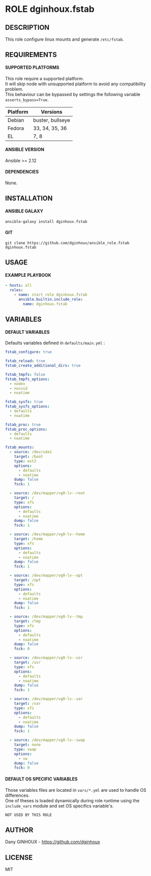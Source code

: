 # ROLE dginhoux.fstab



## DESCRIPTION

This role configure linux mounts and generate `/etc/fstab`.



## REQUIREMENTS

#### SUPPORTED PLATFORMS

This role require a supported platform.<br />
It will skip node with unsupported platform to avoid any compatibility problem.<br />
This behaviour can be bypassed by settings the following variable `asserts_bypass=True`.

| Platform | Versions |
|----------|----------|
| Debian | buster, bullseye |
| Fedora | 33, 34, 35, 36 |
| EL | 7, 8 |

#### ANSIBLE VERSION

Ansible >= 2.12

#### DEPENDENCIES

None.



## INSTALLATION

#### ANSIBLE GALAXY

```shell
ansible-galaxy install dginhoux.fstab
```
#### GIT

```shell
git clone https://github.com/dginhoux/ansible_role.fstab dginhoux.fstab
```


## USAGE

#### EXAMPLE PLAYBOOK

```yaml
- hosts: all
  roles:
    - name: start role dginhoux.fstab
      ansible.builtin.include_role:
        name: dginhoux.fstab
```


## VARIABLES

#### DEFAULT VARIABLES

Defaults variables defined in `defaults/main.yml` : 

```yaml
fstab_configure: true

fstab_reload: true
fstab_create_additional_dirs: true

fstab_tmpfs: false
fstab_tmpfs_options:
  - nodev
  - nosuid
  - noatime

fstab_sysfs: true
fstab_sysfs_options:
  - defaults
  - noatime

fstab_proc: true
fstab_proc_options:
  - defaults
  - noatime

fstab_mounts:
  - source: /dev/sda1
    target: /boot
    type: ext2
    options:
      - defaults
      - noatime
    dump: false
    fsck: 1

  - source: /dev/mapper/vg0-lv--root
    target: /
    type: xfs
    options:
      - defaults
      - noatime
    dump: false
    fsck: 1

  - source: /dev/mapper/vg0-lv--home
    target: /home
    type: xfs
    options:
      - defaults
      - noatime
    dump: false
    fsck: 1

  - source: /dev/mapper/vg0-lv--opt
    target: /opt
    type: xfs
    options:
      - defaults
      - noatime
    dump: false
    fsck: 1

  - source: /dev/mapper/vg0-lv--tmp
    target: /tmp
    type: xfs
    options:
      - defaults
      - noatime
    dump: false
    fsck: 0

  - source: /dev/mapper/vg0-lv--usr
    target: /usr
    type: xfs
    options:
      - defaults
      - noatime
    dump: false
    fsck: 1

  - source: /dev/mapper/vg0-lv--var
    target: /var
    type: xfs
    options:
      - defaults
      - noatime
    dump: false
    fsck: 1

  - source: /dev/mapper/vg0-lv--swap
    target: none
    type: swap
    options:
      - sw
    dump: false
    fsck: 0
```

#### DEFAULT OS SPECIFIC VARIABLES

Those variables files are located in `vars/*.yml` are used to handle OS differences.<br />
One of theses is loaded dynamically during role runtime using the `include_vars` module and set OS specifics variable's.

`NOT USED BY THIS ROLE`


## AUTHOR

Dany GINHOUX - https://github.com/dginhoux



## LICENSE

MIT
